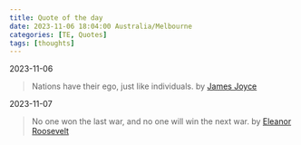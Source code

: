 ```yaml
---
title: Quote of the day
date: 2023-11-06 18:04:00 Australia/Melbourne
categories: [TE, Quotes]
tags: [thoughts]
---
```


2023-11-06   
> Nations have their ego, just like individuals. by <a href="https://en.wikipedia.org/wiki/James_Joyce">James Joyce</a>

2023-11-07
> No one won the last war, and no one will win the next war. by <a href="https://en.wikipedia.org/wiki/Eleanor_Roosevelt">Eleanor Roosevelt</a>
